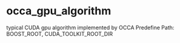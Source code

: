 # occa_gpu_algorithm
typical CUDA gpu algorithm implemented by OCCA
Predefine Path:
BOOST_ROOT, CUDA_TOOLKIT_ROOT_DIR
